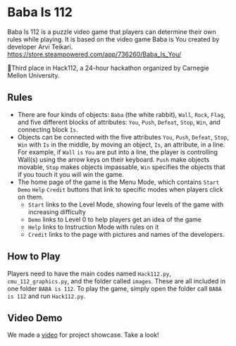 # Baba Is 112
Baba Is 112 is a puzzle video game that players can determine their own rules while playing. It is based on the video game Baba is You created by developer Arvi Teikari. https://store.steampowered.com/app/736260/Baba_Is_You/

:3rd_place_medal:Third place in Hack112, a 24-hour hackathon organized by Carnegie Mellon University.

## Rules
- There are four kinds of objects: `Baba` (the white rabbit), `Wall`, `Rock`, `Flag`, and five different blocks of attributes: `You`, `Push`, `Defeat`, `Stop`, `Win`, and connecting block `Is`.
- Objects can be connected with the five attributes `You`, `Push`, `Defeat`, `Stop`, `Win` with `Is` in the middle, by moving an object, `Is`, an attribute, in a line. For example, if `Wall` `is` `You` are put into a line, the player is controlling Wall(s) using the arrow keys on their keyboard. `Push` make objects movable, `Stop` makes objects impassable, `Win` specifies the objects that if you touch it you will win the game. 
- The home page of the game is the Menu Mode, which contains `Start` `Demo` `Help` `Credit` buttons that link to specific modes when players click on them. 
  - `Start` links to the Level Mode, showing four levels of the game with increasing difficulty
  - `Demo` links to Level 0 to help players get an idea of the game
  - `Help` links to Instruction Mode with rules on it
  - `Credit` links to the page with pictures and names of the developers. 

## How to Play
Players need to have the main codes named `Hack112.py`, `cmu_112_graphics.py`, and the folder called `images`. These are all included in one folder `BABA is 112`. To play the game, simply open the folder call `BABA is 112` and run `Hack112.py`.

## Video Demo
We made a [video](https://www.youtube.com/watch?v=yf3X8sXnqng) for project showcase. Take a look!
